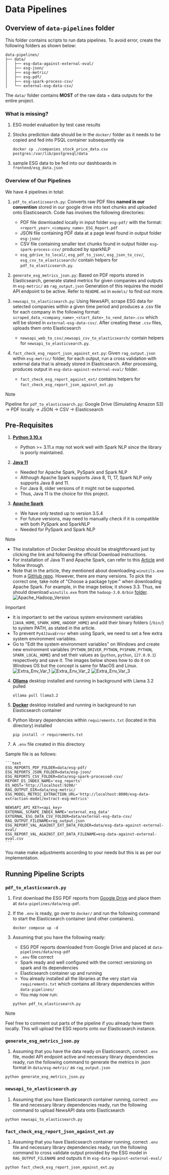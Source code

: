 # Data Pipelines

## Overview of `data-pipelines` folder

This folder contains scripts to run data pipelines.
To avoid error, create the following folders as shown below:

```text
data-pipelines/
├── data/
│   ├── esg-data-against-external-eval/
│   ├── esg-json/
│   ├── esg-metric/
│   ├── esg-pdf/
│   ├── esg-spark-process-csv/
│   └── external-esg-data-csv/
```

The `data/` folder contains **MOST** of the raw data + data outputs for the entire project.

### What is missing?

1) ESG model evaluation by test case results
2) Stocks prediction data should be in the `docker/` folder as it needs to be copied and fed into PSQL container subsequently via

    ```shell
    docker cp ./companies_stock_price_data.csv postgres:/var/lib/postgresql/data
    ```

3) sample ESG data to be fed into our dashboards in `frontend/esg_data.json`


### Overview of Our Pipelines

We have 4 pipelines in total:

1) `pdf_to_elasticsearch.py`: Converts raw PDF files **named in our convention** stored in our google drive into text chunks and uploaded onto Elasticsearch. Code has involves the following directories:

    - PDF file downloaded locally in input folder `esg-pdf/` with the format: `<report_year>_<company_name>_ESG_Report.pdf`
    - JSON file containing PDF data at a page level found in output folder `esg-json/`
    - CSV file containing smaller text chunks found in output folder `esg-spark-process-csv/` produced by sparkNLP
    - `esg_gdrive_to_local/`, `esg_pdf_to_json/`, `esg_json_to_csv/`, `esg_csv_to_elasticsearch/` contain helpers for `pdf_to_elasticsearch.py`.

2) `generate_esg_metrics_json.py`:
Based on PDF reports stored in Elasticsearch, generate stated metrics for given companies and outputs in `esg-metric/` as `rag_output.json`
Generation of this requires the model API endpoint to be active. Refer to `README.md` in `models/` to find out more.

3) `newsapi_to_elasticsearch.py`:
Using NewsAPI, scrape ESG data for selected companies within a given time period and produces a .csv file for each company in the following format: `scraped_data_<company_name>_<start_date>_to_<end_date>.csv` which will be stored in `external-esg-data-csv/`. After creating these `.csv` files, uploads them onto Elasticsearch

    - `newsapi_web_to_csv/`,`newsapi_csv_to_elasticsearch/` contain helpers for `newsapi_to_elasticsearch.py`.

4) `fact_check_esg_report_json_against_ext.py`:
Given `rag_output.json` within `esg-metric/` folder, for each output, run a cross validation with external data that is already stored in Elasticsearch. After processing, produces output in `esg-data-against-external-eval/` folder.

    - `fact_check_esg_report_against_ext/` contains helpers for `fact_check_esg_report_json_against_ext.py`

> [!NOTE]
> Pipeline for `pdf_to_elasticsearch.py`: Google Drive (Simulating Amazon S3) -> PDF locally -> JSON -> CSV -> Elasticsearch

## Pre-Requisites

1) [**Python 3.10.x**](https://www.python.org/downloads/)
    - Python >= 3.11.x may not work well with Spark NLP since the library is poorly maintained.

2) [**Java 11**](https://www.oracle.com/sg/java/technologies/downloads/#java11)
    - Needed for Apache Spark, PySpark and Spark NLP
    - Although Apache Spark supports Java 8, 11, 17, Spark NLP only supports Java 8 and 11.
    - For Java 8, older versions of it might not be supported.
    - Thus, Java 11 is the choice for this project.

3) [**Apache Spark**](https://spark.apache.org/downloads.html)
    - We have only tested up to version 3.5.4
    - For future versions, may need to manually check if it is compatible with both PySpark and SparkNLP
    - Needed for PySpark and Spark NLP

> [!NOTE]
>
> - The installation of Docker Desktop should be straightforward just by clicking the link and following the official Download instructions.
> - For installation of Java 11 and Apache Spark, can refer to this [Article](https://medium.com/@deepaksrawat1906/a-step-by-step-guide-to-installing-pyspark-on-windows-3589f0139a30) and follow through.
> - Note that in the article, they mentioned about downloading `winutils.exe` from a [GitHub repo](https://github.com/steveloughran/winutils).
>   However, there are many versions.
>   To pick the correct one, take note of "Choose a package type:" when downloading Apache Spark. For example, in the image below, it shows 3.3.
>   Thus, we should download `winutils.exe` from the `hadoop-3.0.0/bin` [folder](https://github.com/steveloughran/winutils/tree/master/hadoop-3.0.0/bin).
>   ![Apache_Hadoop_Version](./attachments/Apache_Hadoop_Version.png)

> [!IMPORTANT]
>
> - It is important to set the various system environment variables (`JAVA_HOME`, `SPARK_HOME`, `HADOOP_HOME`) and add their binary folders (`/bin/`) to system PATH, as stated in the article.
> - To prevent `Py4JJavaError` when using Spark, we need to set a few extra system environment variables.
> - Go to "Edit the system environment variables" on Windows and create new environment variables (`PYTHON_DRIVER_PYTHON`, `PYSPARK_PYTHON`, `SPARK_LOCAL_HOME`) and set their values as (`python`, `python`, `127.0.0.1`) respectively and save it.
> The images below shows how to do it on Windows OS but the concept is same for MacOS and Linux.
> ![Extra_Env_Var_1](./attachments/Extra_Env_Var_1.png)
> ![Extra_Env_Var_2](./attachments/Extra_Env_Var_2.png)
> ![Extra_Env_Var_3](./attachments/Extra_Env_Var_3.png)

4) [**Ollama**](https://ollama.com/download) desktop installed and running in background with Llama 3.2 pulled

    ```shell
    ollama pull llama3.2
    ```

5) [**Docker**](https://www.docker.com/products/docker-desktop/) desktop installed and running in background to run Elasticsearch container

6) Python library dependencies within `requirements.txt` (located in this directory) installed

    ```shell
    pip install -r requirements.txt
    ```

7) A `.env` file created in this directory

Sample file is as follows:

    ```text
    ESG_REPORTS_PDF_FOLDER=data/esg-pdf/
    ESG_REPORTS_JSON_FOLDER=data/esg-json/
    ESG_REPORTS_CSV_FOLDER=data/esg-spark-processed-csv/
    REPORT_ES_INDEX_NAME='esg_reports'
    ES_HOST='http://localhost:9200/'
    RAG_OUTPUT_DIR=data/esg-metric/
    ESG_MODEL_METRIC_EXTRACTION_URL='http://localhost:8000/esg-data-extraction-model/extract-esg-metrics'

    NEWSAPI_API_KEY=<api_key>
    EXTERNAL_SCRAPE_INDEX_NAME='external_esg_data'
    EXTERNAL_ESG_DATA_CSV_FOLDER=data/external-esg-data-csv/
    RAG_OUTPUT_FILENAME=rag_output.json
    ESG_REPORT_VAL_AGAINST_EXT_DATA_FOLDER=data/esg-data-against-external-eval/
    ESG_REPORT_VAL_AGAINST_EXT_DATA_FILENAME=esg-data-against-external-eval.csv
    ```
You make make adjustments according to your needs but this is as per our implementation.

## Running Pipeline Scripts

### `pdf_to_elasticsearch.py`

1) First download the ESG PDF reports from [Google Drive](https://drive.google.com/drive/folders/1NXaHl4MyrZNW14tCktLxSYUmrs52NATD?usp=sharing) and place them at `data-pipelines/data/esg-pdf`.
2) If the `.env` is ready, go over to `docker/` and run the following command to start the Elasticsearch container (and other containers).

    ```shell
    docker compose up -d
    ```

3) Assuming that you have the following ready:
    - ESG PDF reports downloaded from Google Drive and placed at `data-pipelines/data/esg-pdf`
    - `.env` file correct
    - Spark ready and well configured with the correct versioning on spark and its dependencies
    - Elasticsearch container up and running
    - You already installed all the libraries at the very start via `requirements.txt` which contains all library dependencies within `data-pipelines/`
    - You may now run:

    ```shell
    python pdf_to_elasticsearch.py
    ```

> [!NOTE]
> Feel free to comment out parts of the pipeline if you already have them locally. This will upload the ESG reports onto our Elasticsearch instance.

### `generate_esg_metrics_json.py`

1) Assuming that you have the data ready on Elasticsearch, correct `.env` file, model API endpoint active and necessary library dependencies ready, run the following command to generate the metrics in .json format in `data/esg-metric/` as `rag_output.json`

  ```shell
  python generate_esg_metrics_json.py
  ```

### `newsapi_to_elasticsearch.py`

1) Assuming that you have Elasticsearch container running, correct `.env` file and necessary library dependencies ready, run the following command to upload NewsAPI data onto Elasticsearch

  ```shell
  python newsapi_to_elasticsearch.py
  ```

### `fact_check_esg_report_json_against_ext.py`

1) Assuming that you have Elasticsearch container running, correct `.env` file and necessary library dependencies ready, run the following command to cross validate output provided by the ESG model in `RAG_OUTPUT_FILENAME` and outputs it in `esg-data-against-external-eval/`

  ```shell
  python fact_check_esg_report_json_against_ext.py
  ```
